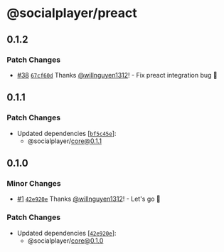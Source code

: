 # @socialplayer/preact

## 0.1.2

### Patch Changes

- [#38](https://github.com/willnguyen1312/socialplayer/pull/38)
  [`67cf60d`](https://github.com/willnguyen1312/socialplayer/commit/67cf60d8a8cbee928e219bf57c5485cfee8a367d) Thanks
  [@willnguyen1312](https://github.com/willnguyen1312)! - Fix preact integration bug 🚀

## 0.1.1

### Patch Changes

- Updated dependencies
  [[`bf5c45e`](https://github.com/willnguyen1312/socialplayer/commit/bf5c45e9c59fd4196a86ad08601dc1f14febcc7c)]:
  - @socialplayer/core@0.1.1

## 0.1.0

### Minor Changes

- [#1](https://github.com/willnguyen1312/socialplayer/pull/1)
  [`42e920e`](https://github.com/willnguyen1312/socialplayer/commit/42e920ec0251d106d088a9282c36a2e7b05c8042) Thanks
  [@willnguyen1312](https://github.com/willnguyen1312)! - Let's go 🚀

### Patch Changes

- Updated dependencies
  [[`42e920e`](https://github.com/willnguyen1312/socialplayer/commit/42e920ec0251d106d088a9282c36a2e7b05c8042)]:
  - @socialplayer/core@0.1.0
